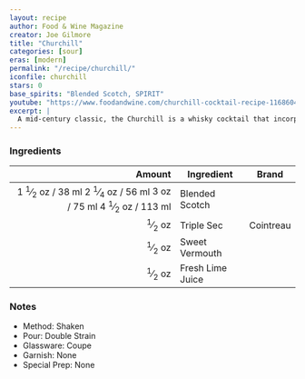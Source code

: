 ```yaml
---
layout: recipe
author: Food & Wine Magazine
creator: Joe Gilmore
title: "Churchill"
categories: [sour]
eras: [modern]
permalink: "/recipe/churchill/"
iconfile: churchill
stars: 0
base_spirits: "Blended Scotch, SPIRIT"
youtube: "https://www.foodandwine.com/churchill-cocktail-recipe-11686043"
excerpt: |
  A mid-century classic, the Churchill is a whisky cocktail that incorporates blended scotch, sweet vermouth, orange liqueur, and lime juice. Essentially, it’s a modified version of the Whiskey Sour template, though one that incorporates elements of a classic Manhattan.<br><br>The drink was created by Joe Gilmore during his time as head bartender at the legendary American Bar located in London’s Savoy Hotel. Having joined the Savoy as a commis waiter while he was still under 18 years old, Gilmore made the acquaintance of many of the hotel’s famous patrons, including Frank Sinatra, Neil Armstrong, Charles De Gaulle, and two-time British prime minister Winston Churchill. The latter became the inspiration behind this drink, which uses a base of Scotch whisky, Churchill’s preferred spirit.<br><br>When presented with the drink, it’s said Churchill returned the favor by gifting Gilmore one of his Cuban cigars.
---
```


### Ingredients

| Amount | Ingredient | Brand |
| -----: | ---------- | ----- |
|    <span class="onex active">1 <sup>1</sup>&frasl;<sub>2</sub> oz / 38 ml</span> <span class="onehalfx">2 <sup>1</sup>&frasl;<sub>4</sub> oz / 56 ml</span> <span class="twox">3 oz / 75 ml</span> <span class="threex">4 <sup>1</sup>&frasl;<sub>2</sub> oz / 113 ml</span>| Blended Scotch|
| <sup>1</sup>&frasl;<sub>2</sub> oz|Triple Sec| Cointreau|
| <sup>1</sup>&frasl;<sub>2</sub> oz| Sweet Vermouth|
| <sup>1</sup>&frasl;<sub>2</sub> oz | Fresh Lime Juice|

### Notes

- Method: Shaken
- Pour: Double Strain
- Glassware: Coupe
- Garnish: None
- Special Prep: None

    
<script type="application/ld+json">
{
  "@context": "https://schema.org",
  "@type": "Recipe",
  "author": {
    "@type": "Person",
    "name": "{{ page.author }}"
    },
  "image": "{%- for page in page.categories limit: 1 %}{% assign cat = site.data.categories | where: "slug", page | first %}{{ site.url }}{{ site.baseurl}}/assets/images/category_{{cat.slug}}.svg{% endfor -%}",
  "description": "{{ page.excerpt | strip_html | replace: '"', "'" }}",
  "recipeIngredient": [

    ],
  "name": "{{ page.title }}",
  "recipeInstructions": [
    {
      "@type": "HowToStep",
      "text": "- Method: Shaken"
    },
    {
      "@type": "HowToStep",
      "text": "- Pour: Double Strain"
    },
    {
      "@type": "HowToStep",
      "text": "- Glassware: Coupe"
    },
    {
      "@type": "HowToStep",
      "text": "- Garnish: None"
    },
    {
      "@type": "HowToStep",
      "text": "- Special Prep: None"
    }
    ],
  "recipeYield": "1 cocktail",
  "recipeCategory": "cocktail",
  {%- if page.stars and site.data.ratings[page.iconfile].ratings -%}"aggregateRating": "{%- include stars_metadata.html %} out of 5",{%- endif -%}
  "recipeCuisine": "global",
  "prepTime": "PT20M",
  "cookTime": "PT15S",
  "keywords": "{{ page.title }}, cocktail, {{ page.eras }}, {%- include category_metadata.html -%}, {%- include spirits_metadata.html -%}"
}
</script>

    
